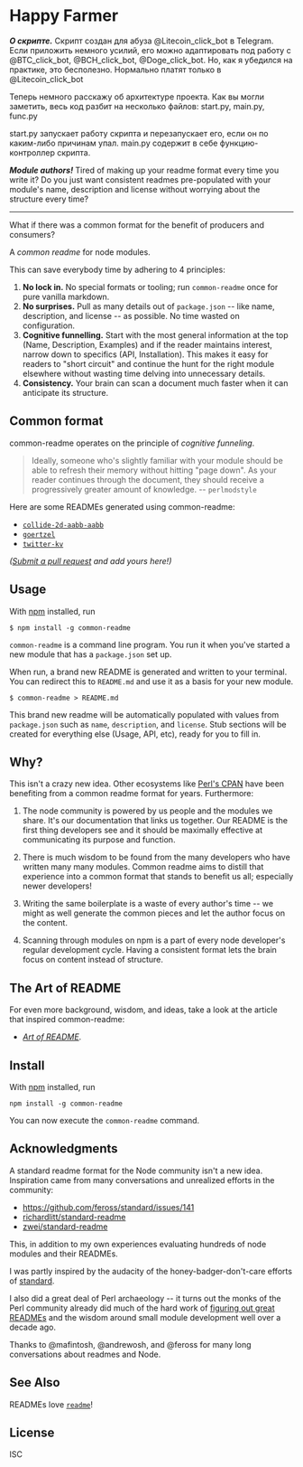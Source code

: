 # Happy Farmer #

***О скрипте.*** Скрипт создан для абуза @Litecoin_click_bot в Telegram.
Если приложить немного усилий, его можно адаптировать под работу с 
@BTC_click_bot, @BCH_click_bot, @Doge_click_bot. Но, как я убедился на
практике, это бесполезно. Нормально платят только в @Litecoin_click_bot

Теперь немного расскажу об архитектуре проекта. Как вы могли заметить, 
весь код разбит на несколько файлов: start.py, main.py, func.py

start.py запускает работу скрипта и перезапускает его, если он по
каким-либо причинам упал. main.py содержит в себе функцию-контроллер
скрипта.

***Module authors!*** Tired of making up your readme format every time you
write it? Do you just want consistent readmes pre-populated with your module's
name, description and license without worrying about the structure every time?

---

What if there was a common format for the benefit of producers and consumers?

A *common readme* for node modules.

This can save everybody time by adhering to 4 principles:

1. **No lock in.** No special formats or tooling; run `common-readme` once for
   pure vanilla markdown.
2. **No surprises.** Pull as many details out of `package.json` -- like name,
   description, and license -- as possible. No time wasted on configuration.
3. **Cognitive funnelling.** Start with the most general information at the top
   (Name, Description, Examples) and if the reader maintains interest, narrow
   down to specifics (API, Installation). This makes it easy for readers to
   "short circuit" and continue the hunt for the right module elsewhere without
   wasting time delving into unnecessary details.
4. **Consistency.** Your brain can scan a document much faster when it can
   anticipate its structure.

## Common format

common-readme operates on the principle of *cognitive funneling*.

> Ideally, someone who's slightly familiar with your module should be able to
> refresh their memory without hitting "page down".  As your reader continues
> through the document, they should receive a progressively greater amount of
> knowledge. -- `perlmodstyle`

Here are some READMEs generated using common-readme:

- [`collide-2d-aabb-aabb`](https://github.com/noffle/collide-2d-aabb-aabb)
- [`goertzel`](https://github.com/noffle/goertzel)
- [`twitter-kv`](https://github.com/noffle/twitter-kv)

*([Submit a pull request](https://github.com/noffle/common-readme/pulls) and add
yours here!)*

## Usage

With [npm](https://npmjs.org/) installed, run

    $ npm install -g common-readme

`common-readme` is a command line program. You run it when you've started a new
module that has a `package.json` set up.

When run, a brand new README is generated and written to your terminal. You can
redirect this to `README.md` and use it as a basis for your new module.

    $ common-readme > README.md

This brand new readme will be automatically populated with values from
`package.json` such as `name`, `description`, and `license`. Stub sections will
be created for everything else (Usage, API, etc), ready for you to fill in.

## Why?

This isn't a crazy new idea. Other ecosystems like [Perl's
CPAN](http://perldoc.perl.org/perlmodstyle.html) have been benefiting from a
common readme format for years. Furthermore:

1. The node community is powered by us people and the modules we share. It's our
   documentation that links us together. Our README is the first thing
   developers see and it should be maximally effective at communicating its
   purpose and function.

2. There is much wisdom to be found from the many developers who have written
   many many modules. Common readme aims to distill that experience into a
   common format that stands to benefit us all; especially newer developers!

3. Writing the same boilerplate is a waste of every author's time -- we might as
   well generate the common pieces and let the author focus on the content.

4. Scanning through modules on npm is a part of every node developer's regular
   development cycle. Having a consistent format lets the brain focus on content
   instead of structure.

## The Art of README

For even more background, wisdom, and ideas, take a look at the article that
inspired common-readme:

- [*Art of README*](https://github.com/noffle/art-of-readme).

## Install

With [npm](https://npmjs.org/) installed, run

```shell
npm install -g common-readme
```

You can now execute the `common-readme` command.

## Acknowledgments

A standard readme format for the Node community isn't a new idea. Inspiration
came from many conversations and unrealized efforts in the community:

- <https://github.com/feross/standard/issues/141>
- [richardlitt/standard-readme](https://github.com/RichardLitt/readme-standard)
- [zwei/standard-readme](https://github.com/zcei/standard-readme)

This, in addition to my own experiences evaluating hundreds of node modules and
their READMEs.

I was partly inspired by the audacity of the honey-badger-don't-care efforts of
[standard](https://github.com/feross/standard).

I also did a great deal of Perl archaeology -- it turns out the monks of the
Perl community already did much of the hard work of [figuring out great
READMEs](http://perldoc.perl.org/perlmodstyle.html) and the wisdom around small
module development well over a decade ago.

Thanks to @mafintosh, @andrewosh, and @feross for many long conversations about
readmes and Node.

## See Also

READMEs love [`readme`](https://www.npmjs.com/package/readme)!

## License

ISC
